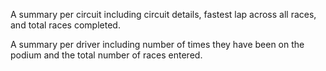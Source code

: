 A summary per circuit including circuit details, fastest lap across all races, and total races completed.



A summary per driver including number of times they have been on the podium and the total number of races entered.